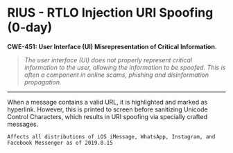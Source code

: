 # RIUS - RTLO Injection URI Spoofing (0-day)

**CWE-451: User Interface (UI) Misrepresentation of Critical Information.**

> *The user interface (UI) does not properly represent critical information to the user, allowing the information to be spoofed. This is often a component in online scams, phishing and disinformation propagation.*

--- 

When a message contains a valid URL, it is highlighted and marked as hyperlink. However, this is printed to screen before sanitizing Unicode Control Characters, which results in URI spoofing via specially crafted messages.

` Affects all distributions of iOS iMessage, WhatsApp, Instagram, and Facebook Messenger as of 2019.8.15 `
